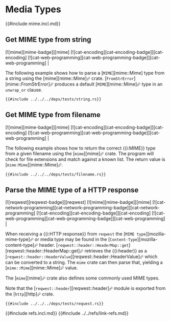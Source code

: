 # Media Types

{{#include mime.incl.md}}

## Get MIME type from string

[![mime][mime-badge]][mime]  [![cat-encoding][cat-encoding-badge]][cat-encoding]  [![cat-web-programming][cat-web-programming-badge]][cat-web-programming] |

The following example shows how to parse a [`MIME`][mime::Mime] type from a string using the [mime][mime::Mime]⮳ crate. [`FromStrError`][mime::FromStrError]⮳ produces a default [`MIME`][mime::Mime]⮳ type in an `unwrap_or` clause.

```rust,editable
{{#include ../../../deps/tests/string.rs}}
```

## Get MIME type from filename

[![mime][mime-badge]][mime]  [![cat-encoding][cat-encoding-badge]][cat-encoding]  [![cat-web-programming][cat-web-programming-badge]][cat-web-programming] |

The following example shows how to return the correct {{i:MIME}} type from a given filename using the [`mime`][mime]⮳ crate. The program will check for file extensions and match against a known list. The return value is [`mime:Mime`][mime::Mime]⮳.

```rust,editable
{{#include ../../../deps/tests/filename.rs}}
```

## Parse the MIME type of a HTTP response

[![reqwest][reqwest-badge]][reqwest]  [![mime][mime-badge]][mime]  [![cat-network-programming][cat-network-programming-badge]][cat-network-programming]  [![cat-encoding][cat-encoding-badge]][cat-encoding]  [![cat-web-programming][cat-web-programming-badge]][cat-web-programming] |

When receiving a {{i:HTTP response}} from `reqwest` the [`MIME type`][mozilla-mime-type]⮳ or media type may be found in the [`Content-Type`][mozilla-content-type]⮳ header. [`reqwest::header::HeaderMap::get`][reqwest::header::HeaderMap::get]⮳ retrieves the {{i:header}} as a [`reqwest::header::HeaderValue`][reqwest::header::HeaderValue]⮳ which can be converted to a string. The `mime` crate can then parse that, yielding a [`mime::Mime`][mime::Mime]⮳ value.

The [`mime`][mime]⮳ crate also defines some commonly used MIME types.

Note that the [`reqwest::header`][reqwest::header]⮳ module is exported from the [`http`][http]⮳ crate.

```rust,editable,no_run
{{#include ../../../deps/tests/request.rs}}
```

{{#include refs.incl.md}}
{{#include ../../refs/link-refs.md}}
